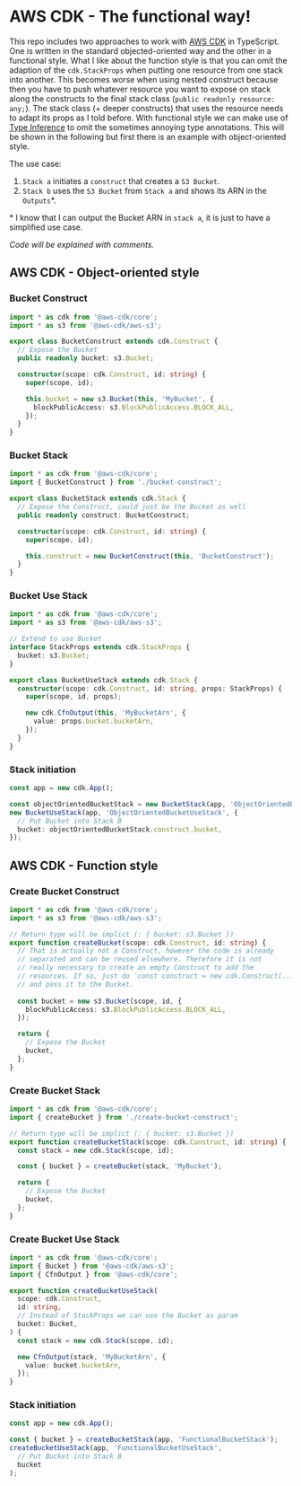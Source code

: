 # AWS CDK - The functional way!

This repo includes two approaches to work with [AWS CDK](https://github.com/aws/aws-cdk) in TypeScript. One is written in the standard objected-oriented way and the other in a functional style. What I like about the function style is that you can omit the adaption of the `cdk.StackProps` when putting one resource from one stack into another. This becomes worse when using nested construct because then you have to push whatever resource you want to expose on stack along the constructs to the final stack class (`public readonly resource: any;`). The stack class (+ deeper constructs) that uses the resource needs to adapt its props as I told before. With functional style we can make use of [Type Inference](https://www.typescriptlang.org/docs/handbook/type-inference.html) to omit the sometimes annoying type annotations. This will be shown in the following but first there is an example with object-oriented style.

The use case: 
1. `Stack a` initiates a `construct` that creates a `S3 Bucket`.
2. `Stack b` uses the `S3 Bucket` from `Stack a` and shows its ARN in the `Outputs`\*.

\* I know that I can output the Bucket ARN in `stack a`, it is just to have a simplified use case.

*Code will be explained with comments.*

## AWS CDK - Object-oriented style

### Bucket Construct

```ts
import * as cdk from '@aws-cdk/core';
import * as s3 from '@aws-cdk/aws-s3';

export class BucketConstruct extends cdk.Construct {
  // Expose the Bucket
  public readonly bucket: s3.Bucket;

  constructor(scope: cdk.Construct, id: string) {
    super(scope, id);

    this.bucket = new s3.Bucket(this, 'MyBucket', {
      blockPublicAccess: s3.BlockPublicAccess.BLOCK_ALL,
    });
  }
}

```

### Bucket Stack

```ts
import * as cdk from '@aws-cdk/core';
import { BucketConstruct } from './bucket-construct';

export class BucketStack extends cdk.Stack {
  // Expose the Construct, could just be the Bucket as well
  public readonly construct: BucketConstruct;

  constructor(scope: cdk.Construct, id: string) {
    super(scope, id);

    this.construct = new BucketConstruct(this, 'BucketConstruct');
  }
}

```

### Bucket Use Stack

```ts
import * as cdk from '@aws-cdk/core';
import * as s3 from '@aws-cdk/aws-s3';

// Extend to use Bucket
interface StackProps extends cdk.StackProps {
  bucket: s3.Bucket;
}

export class BucketUseStack extends cdk.Stack {
  constructor(scope: cdk.Construct, id: string, props: StackProps) {
    super(scope, id, props);

    new cdk.CfnOutput(this, 'MyBucketArn', {
      value: props.bucket.bucketArn,
    });
  }
}

```

### Stack initiation

```ts
const app = new cdk.App();

const objectOrientedBucketStack = new BucketStack(app, 'ObjectOrientedBucketStack');
new BucketUseStack(app, 'ObjectOrientedBucketUseStack', {
  // Put Bucket into Stack B
  bucket: objectOrientedBucketStack.construct.bucket,
});
```

## AWS CDK - Function style

### Create Bucket Construct

```ts
import * as cdk from '@aws-cdk/core';
import * as s3 from '@aws-cdk/aws-s3';

// Return type will be implict (: { bucket: s3.Bucket })
export function createBucket(scope: cdk.Construct, id: string) {
  // That is actually not a Construct, however the code is already
  // separated and can be reused elsewhere. Therefore it is not 
  // really necessary to create an empty Construct to add the
  // resources. If so, just do `const construct = new cdk.Construct(...)`
  // and pass it to the Bucket.
  
  const bucket = new s3.Bucket(scope, id, {
    blockPublicAccess: s3.BlockPublicAccess.BLOCK_ALL,
  });

  return {
    // Expose the Bucket
    bucket,
  };
}
```

### Create Bucket Stack

```ts
import * as cdk from '@aws-cdk/core';
import { createBucket } from './create-bucket-construct';

// Return type will be implict (: { bucket: s3.Bucket })
export function createBucketStack(scope: cdk.Construct, id: string) {
  const stack = new cdk.Stack(scope, id);

  const { bucket } = createBucket(stack, 'MyBucket');

  return {
    // Expose the Bucket
    bucket,
  };
}
```

### Create Bucket Use Stack

```ts
import * as cdk from '@aws-cdk/core';
import { Bucket } from '@aws-cdk/aws-s3';
import { CfnOutput } from '@aws-cdk/core';

export function createBucketUseStack(
  scope: cdk.Construct,
  id: string,
  // Instead of StackProps we can use the Bucket as param
  bucket: Bucket,
) {
  const stack = new cdk.Stack(scope, id);

  new CfnOutput(stack, 'MyBucketArn', {
    value: bucket.bucketArn,
  });
}
```

### Stack initiation

```ts
const app = new cdk.App();

const { bucket } = createBucketStack(app, 'FunctionalBucketStack');
createBucketUseStack(app, 'FunctionalBucketUseStack', 
  // Put Bucket into Stack B
  bucket
);
```
